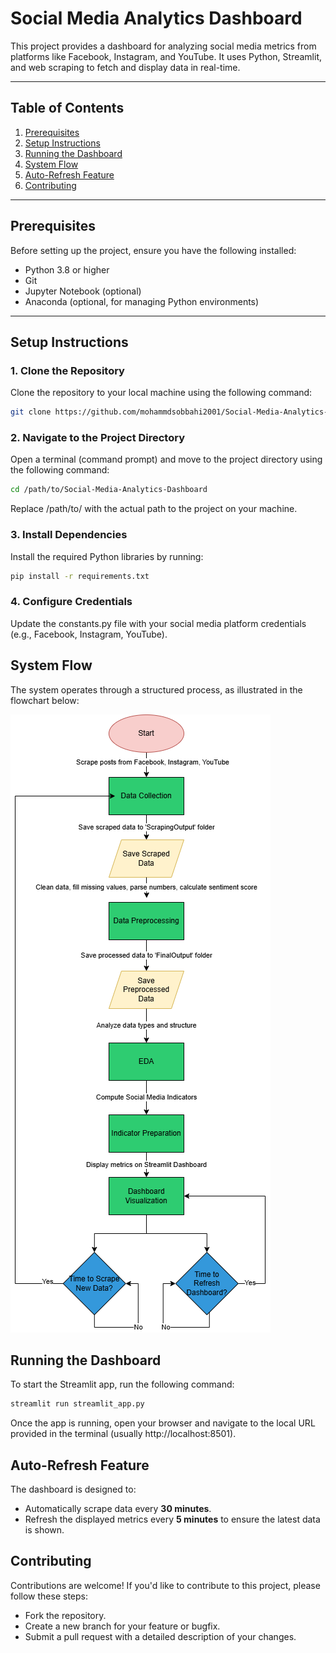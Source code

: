 # Social Media Analytics Dashboard

This project provides a dashboard for analyzing social media metrics from platforms like Facebook, Instagram, and YouTube. It uses Python, Streamlit, and web scraping to fetch and display data in real-time.

---

## Table of Contents
1. [Prerequisites](#prerequisites)
2. [Setup Instructions](#setup-instructions)
3. [Running the Dashboard](#running-the-dashboard)
4. [System Flow](#system-flow)
5. [Auto-Refresh Feature](#auto-refresh-feature)
6. [Contributing](#contributing)

---

## Prerequisites

Before setting up the project, ensure you have the following installed:
- Python 3.8 or higher
- Git
- Jupyter Notebook (optional)
- Anaconda (optional, for managing Python environments)

---

## Setup Instructions

### 1. Clone the Repository
Clone the repository to your local machine using the following command:
```bash
git clone https://github.com/mohammdsobbahi2001/Social-Media-Analytics-Dashboard.git
```

### 2. Navigate to the Project Directory
Open a terminal (command prompt) and move to the project directory using the following command:
```bash
cd /path/to/Social-Media-Analytics-Dashboard
```
Replace /path/to/ with the actual path to the project on your machine.

### 3. Install Dependencies
Install the required Python libraries by running:
```bash
pip install -r requirements.txt
```
### 4. Configure Credentials
Update the constants.py file with your social media platform credentials (e.g., Facebook, Instagram, YouTube).

## System Flow  
The system operates through a structured process, as illustrated in the flowchart below: 

![System Flow](icons/SystemFlow.png)  

## Running the Dashboard
To start the Streamlit app, run the following command:
```bash
streamlit run streamlit_app.py
```

Once the app is running, open your browser and navigate to the local URL provided in the terminal (usually http://localhost:8501).

## Auto-Refresh Feature
The dashboard is designed to:
- Automatically scrape data every **30 minutes**.
- Refresh the displayed metrics every **5 minutes** to ensure the latest data is shown.


## Contributing
Contributions are welcome! If you'd like to contribute to this project, please follow these steps:
- Fork the repository.
- Create a new branch for your feature or bugfix.
- Submit a pull request with a detailed description of your changes.

